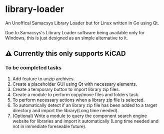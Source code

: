 # library-loader
An Unoffical Samacsys Library Loader but for Linux written in Go using Qt.

Due to Samacsys's Library Loader software being available only for Windows, this is just designed as an simple alternative to it.

## ⚠️ Currently this only supports KiCAD

### To be completed tasks
1. Add feature to unzip archives.
2. Create a placeholder GUI using Qt with necessary elements.
3. Create a temporary button to import library zip files.
4. Create a module to perform copy/move files and folders task.
5. To perform necessary actions when a library zip file is selected.
6. To automatically detect if an library zip file has been added to a target directory and import the library(Long time needed).
7. (Optional) Write a module to query the component search engine website for libraries and import it automatically (Long time needed and not in immediate foreseable future).
